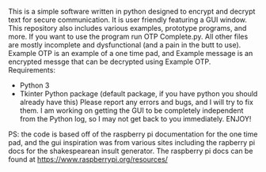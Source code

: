 This is a simple software written in python designed to encrypt and decrypt text
for secure communication. It is user friendly featuring a GUI window. 
This repository also includes various examples, prototype programs, and more.
If you want to use the program run OTP Complete.py. All other files are mostly
incomplete and dysfunctional (and a pain in the butt to use). Example OTP is 
an example of a one time pad, and Example message is an encrypted messge
that can be decrypted using Example OTP. 
Requirements:
 * Python 3
 * Tkinter Python package (default package, if you have python you should already have this)
Please report any errors and bugs, and I will try to fix them. I am
working on getting the GUI to be completely independent from the Python log,
so I may not get back to you immediately.
ENJOY!

PS: the code is based off of the raspberry pi documentation for the one time 
pad, and the gui inspiration was from various sites including the rapberry 
pi docs for the shakespearean insult generator. The raspberry pi docs can
be found at https://www.raspberrypi.org/resources/
